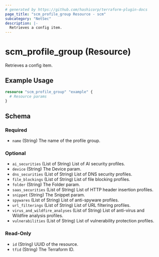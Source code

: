 ```yaml
---
# generated by https://github.com/hashicorp/terraform-plugin-docs
page_title: "scm_profile_group Resource - scm"
subcategory: "NetSec"
description: |-
  Retrieves a config item.
---
```


# scm_profile_group (Resource)

Retrieves a config item.

## Example Usage

```terraform
resource "scm_profile_group" "example" {
  # Resource params
}
```

<!-- schema generated by tfplugindocs -->
## Schema

### Required

- `name` (String) The name of the profile group.

### Optional

- `ai_securities` (List of String) List of AI security profiles.
- `device` (String) The Device param.
- `dns_securities` (List of String) List of DNS security profiles.
- `file_blockings` (List of String) List of file blocking profiles.
- `folder` (String) The Folder param.
- `saas_securities` (List of String) List of HTTP header insertion profiles.
- `snippet` (String) The Snippet param.
- `spywares` (List of String) List of anti-spyware profiles.
- `url_filterings` (List of String) List of URL filtering profiles.
- `virus_and_wildfire_analyses` (List of String) List of anti-virus and Wildfire analysis profiles.
- `vulnerabilities` (List of String) List of vulnerability protection profiles.

### Read-Only

- `id` (String) UUID of the resource.
- `tfid` (String) The Terraform ID.
